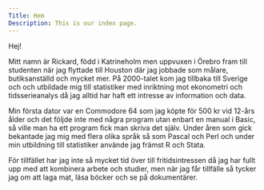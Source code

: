 ```yaml
---
Title: Hem
Description: This is our index page.
---
```


Hej!

Mitt namn är Rickard, född i Katrineholm men uppvuxen i Örebro fram till studenten när jag flyttade till Houston där jag jobbade som målare, butiksanställd och mycket mer. På 2000-talet kom jag tillbaka till Sverige och och utbildade mig till statistiker med inriktning mot ekonometri och tidsserieanalys då jag alltid har haft ett intresse av information och data.

Min första dator var en Commodore 64 som jag köpte för 500 kr vid 12-års ålder och det följde inte med några program utan enbart en manual i Basic, så ville man ha ett program fick man skriva det själv. Under åren som gick bekantade jag mig med flera olika språk så som Pascal och Perl och under min utbildning till statistiker använde jag främst R och Stata.

För tillfället har jag inte så mycket tid över till fritidsintressen då jag har fullt upp med att kombinera arbete och studier, men när jag får tillfälle så tycker jag om att laga mat, läsa böcker och se på dokumentärer.
